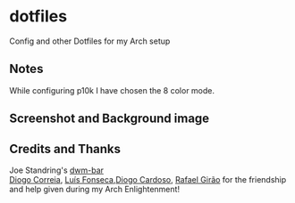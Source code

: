 # dotfiles
Config and other Dotfiles for my Arch setup
## Notes
While configuring p10k I have chosen the 8 color mode.
## Screenshot and Background image 
## Credits and Thanks
Joe Standring's [dwm-bar](https://github.com/joestandring/dwm-bar) \
[Diogo Correia](https://github.com/diogotcorreia), [Luís Fonseca](https://github.com/luishfonseca),[Diogo Cardoso](https://github.com/D-Card), [Rafael Girão](https://github.com/rafaelsgirao) for the friendship and help given during my Arch Enlightenment!

